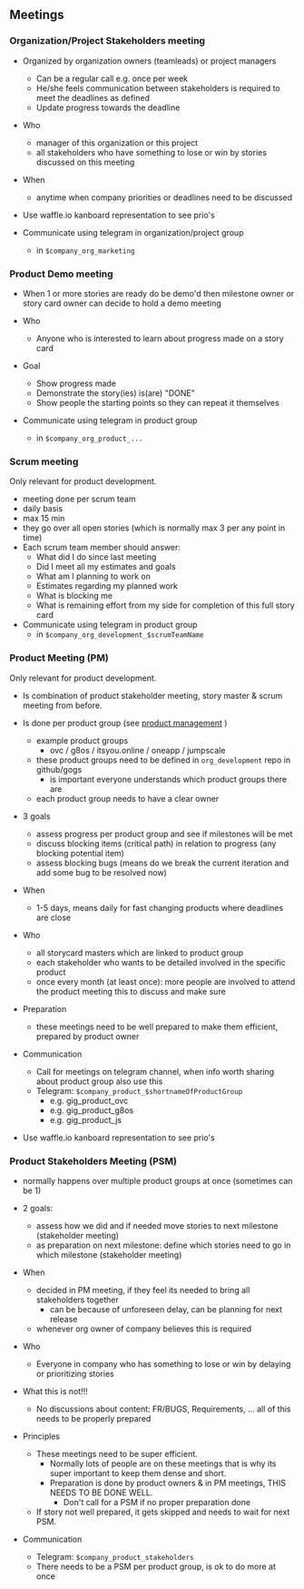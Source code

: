 ## Meetings

### Organization/Project Stakeholders meeting

- Organized by organization owners (teamleads) or project managers
  - Can be a regular call e.g. once per week
  - He/she feels communication between stakeholders is required to meet the deadlines as defined
  - Update progress towards the deadline

- Who
    - manager of this organization or this project
    - all stakeholders who have something to lose or win by stories discussed on this meeting

- When
  - anytime when company priorities or deadlines need to be discussed

- Use waffle.io kanboard representation to see prio's

- Communicate using telegram in organization/project group
    - in ```$company_org_marketing```


### Product Demo meeting

- When 1 or more stories are ready do be demo'd then milestone owner or story card owner can decide to hold a demo meeting

- Who
  - Anyone who is interested to learn about progress made on a story card

- Goal
  - Show progress made
  - Demonstrate the story(ies) is(are) "DONE"
  - Show people the starting points so they can repeat it themselves

- Communicate using telegram in product group
    - in ```$company_org_product_...```

### Scrum meeting

Only relevant for product development.

- meeting done per scrum team
- daily basis
- max 15 min
- they go over all open stories (which is normally max 3 per any point in time)
- Each scrum team member should answer:
  - What did I do since last meeting
  - Did I meet all my estimates and goals
  - What am I planning to work on
  - Estimates regarding my planned work
  - What is blocking me
  - What is remaining effort from my side for completion of this full story card
- Communicate using telegram in product group
  - in ```$company_org_development_$scrumTeamName```


### Product Meeting (PM)

Only relevant for product development.
- Is combination of product stakeholder meeting, story master & scrum meeting from before.

- Is done per product group (see [product management](productmgmt.md) )
    - example product groups
        - ovc / g8os / itsyou.online / oneapp / jumpscale
    - these product groups need to be defined in ```org_development``` repo in github/gogs
        - is important everyone understands which product groups there are
    - each product group needs to have a clear owner

- 3 goals
    - assess progress per product group and see if milestones will be met
    - discuss blocking items (critical path) in relation to progress (any blocking potential item)
    - assess blocking bugs (means do we break the current iteration and add some bug to be resolved now)

- When
    - 1-5 days, means daily for fast changing products where deadlines are close

- Who
    - all storycard masters which are linked to product group
    - each stakeholder who wants to be detailed involved in the specific product
    - once every month (at least once): more people are involved to attend the product meeting this to discuss and make sure

- Preparation
    - these meetings need to be well prepared to make them efficient, prepared by product owner

- Communication
    - Call for meetings on telegram channel, when info worth sharing about product group also use this
    - Telegram: ```$company_product_$shortnameOfProductGroup```
        - e.g. gig_product_ovc
        - e.g. gig_product_g8os
        - e.g. gig_product_js

- Use waffle.io kanboard representation to see prio's

### Product Stakeholders Meeting (PSM)

- normally happens over multiple product groups at once (sometimes can be 1)
- 2 goals:
    - assess how we did and if needed move stories to next milestone (stakeholder meeting)
    - as preparation on next milestone: define which stories need to go in which milestone (stakeholder meeting)

- When
    - decided in PM meeting, if they feel its needed to bring all stakeholders together
        - can be because of unforeseen delay, can be planning for next release
    - whenever org owner of company believes this is required

- Who
    - Everyone in company who has something to lose or win by delaying or prioritizing stories

- What this is not!!!
    - No discussions about content: FR/BUGS, Requirements, ... all of this needs to be properly prepared

- Principles
    - These meetings need to be super efficient.
        - Normally lots of people are on these meetings that is why its super important to keep them dense and short.
        - Preparation is done by product owners & in PM meetings, THIS NEEDS TO BE DONE WELL.
            - Don't call for a PSM if no proper preparation done
    - If story not well prepared, it gets skipped and needs to wait for next PSM.

- Communication
    - Telegram: ```$company_product_stakeholders```
    - There needs to be a PSM per product group, is ok to do more at once
